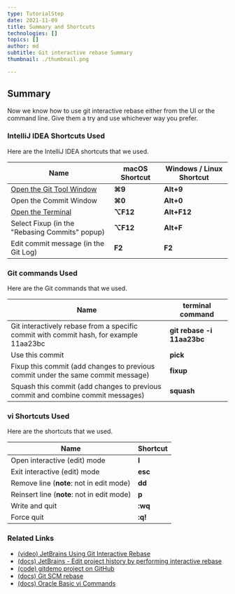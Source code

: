 ```yaml
---
type: TutorialStep
date: 2021-11-09
title: Summary and Shortcuts
technologies: []
topics: []
author: md
subtitle: Git interactive rebase Summary
thumbnail: ./thumbnail.png

---
```


## Summary 
Now we know how to use git interactive rebase either from the UI or the command line.
Give them a try and use whichever way you prefer.

### IntelliJ IDEA Shortcuts Used
Here are the IntelliJ IDEA shortcuts that we used.

| Name                                                                                             | macOS Shortcut | Windows / Linux Shortcut |
|--------------------------------------------------------------------------------------------------|----------------|--------------------------|
| [Open the Git Tool Window](https://www.jetbrains.com/help/idea/version-control-tool-window.html) | **⌘9**         | **Alt+9**                |
| Open the Commit Window                                                                           | **⌘0**         | **Alt+0**                |
| [Open the Terminal](https://www.jetbrains.com/help/idea/terminal-emulator.html)                  | **⌥F12**       | **Alt+F12**              |
| Select Fixup (in the "Rebasing Commits" popup)                                                   | **⌥F12**       | **Alt+F**                |
| Edit commit message (in the Git Log)                                                             | **F2**         | **F2**                   |

### Git commands Used
Here are the Git commands that we used.

| Name                                                                                   | terminal command             |
|----------------------------------------------------------------------------------------|------------------------------|
| Git interactively rebase from a specific commit with commit hash, for example 11aa23bc | **git rebase -i 11aa23bc**   |
| Use this commit                                                                        | **pick**                     |
| Fixup this commit (add changes to previous commit under the same commit message)       | **fixup**                    |
| Squash this commit (add changes to previous commit and combine commit messages)        | **squash**                   |

### vi Shortcuts Used
Here are the  shortcuts that we used.

| Name                                       | Shortcut |
|--------------------------------------------|----------|
| Open interactive (edit) mode               | **I**    |
| Exit interactive (edit) mode               | **esc**  |
| Remove line (**note**: not in edit mode)   | **dd**   |
| Reinsert line (**note**: not in edit mode) | **p**    |
| Write and quit                             | **:wq**  |
| Force quit                                 | **:q!**  |


### Related Links
- [(video) JetBrains Using Git Interactive Rebase](https://www.youtube.com/watch?v=bPX9VHjviEM)
- [(docs) JetBrains - Edit project history by performing interactive rebase](https://www.jetbrains.com/help/idea/edit-project-history.html#interactive-rebase)
- [(code) gitdemo project on GitHub](https://github.com/mlvandijk/gitdemo)
- [(docs) Git SCM rebase](https://git-scm.com/docs/git-rebase)
- [(docs) Oracle Basic vi Commands](https://docs.oracle.com/cd/E19253-01/806-7612/editorvi-43/index.html)
